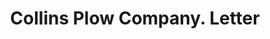 ---
doi: 10.7916/D8KP9D5T
date_other: '1906'
date_other_textual: '1906'
form: correspondence
genre:
- Letters (correspondence)
name:
- Collins Plow Company
object_in_context_url: https://biggert.cul.columbia.edu/items/view/ave_biggert_00645
subject_hierarchical_geographic:
- Minneapolis, Minnesota, United States
subject_name:
- Collins Plow Company
title: Collins Plow Company. Letter
sort_title: Collins Plow Company. Letter
call_number: ave_biggert_00645
coordinates:
- 44.983333333333334,-93.26666666666667
pid: ave_biggert_00645
identifiers: ave_biggert_00645
thumbnail: https://derivativo-1.library.columbia.edu/iiif/2/ldpd:345709/full/!256,256/0/native.jpg
permalink: /biggert/ave_biggert_00645/
layout: iiif-image-page
---